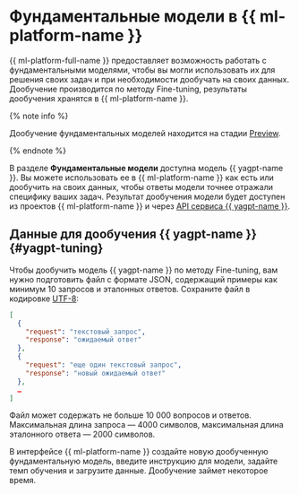 # Фундаментальные модели в {{ ml-platform-name }}

{{ ml-platform-full-name }} предоставляет возможность работать с фундаментальными моделями, чтобы вы могли использовать их для решения своих задач и при необходимости дообучать на своих данных. Дообучение производится по методу Fine-tuning, результаты дообучения хранятся в {{ ml-platform-name }}.

{% note info %}

Дообучение фундаментальных моделей находится на стадии [Preview](../../../overview/concepts/launch-stages.md).

{% endnote %}

В разделе **Фундаментальные модели** доступна модель {{ yagpt-name }}. Вы можете использовать ее в {{ ml-platform-name }} как есть или дообучить на своих данных, чтобы ответы модели точнее отражали специфику ваших задач. Результат дообучения модели будет доступен из проектов {{ ml-platform-name }} и через [API сервиса {{ yagpt-name }}](../../../yandexgpt/api-ref/authentication.md). 

## Данные для дообучения {{ yagpt-name }} {#yagpt-tuning}

Чтобы дообучить модель {{ yagpt-name }} по методу Fine-tuning, вам нужно подготовить файл с формате JSON, содержащий примеры как минимум 10 запросов и эталонных ответов. Сохраните файл в кодировке [UTF-8](https://ru.wikipedia.org/wiki/UTF-8):

```json
[
  {
    "request": "текстовый запрос",
    "response": "ожидаемый ответ"
  },
  {
    "request": "еще один текстовый запрос",
    "response": "новый ожидаемый ответ"
  },
  …
]
```

Файл может содержать не больше 10 000 вопросов и ответов. Максимальная длина запроса — 4000 символов, максимальная длина эталонного ответа — 2000 символов. 

В интерфейсе {{ ml-platform-name }} создайте новую дообученную фундаментальную модель, введите инструкцию для модели, задайте темп обучения и загрузите данные. Дообучение займет некоторое время.